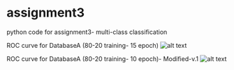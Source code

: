 # assignment3
python code for assignment3- multi-class classification 

ROC curve for DatabaseA (80-20 training- 15 epoch)
![alt text](https://github.com/akazemtarghi/assignment3/blob/master/Figure_1.png)



ROC curve for DatabaseA (80-20 training- 10 epoch)- Modified-v.1
![alt text](https://github.com/akazemtarghi/assignment3/blob/master/Figure_2.png)




